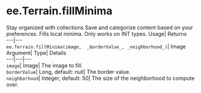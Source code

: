  
#  ee.Terrain.fillMinima 
Stay organized with collections  Save and categorize content based on your preferences. 
Fills local minima. Only works on INT types. Usage| Returns  
---|---  
`ee.Terrain.fillMinima(image,  _borderValue_, _neighborhood_)`| Image  
Argument| Type| Details  
---|---|---  
`image`| Image| The image to fill.  
`borderValue`| Long, default: null| The border value.  
`neighborhood`| Integer, default: 50| The size of the neighborhood to compute over.  

